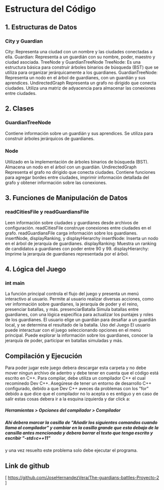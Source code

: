 
# Estructura del Código
## 1. Estructuras de Datos
### City y Guardian
City: Representa una ciudad con un nombre y las ciudades conectadas a ella.
Guardian: Representa a un guardián con su nombre, poder, maestro y ciudad asociada.
TreeNode y GuardianTreeNode
TreeNode: Es una estructura básica para construir árboles binarios de búsqueda (BST) que se utiliza para organizar jerárquicamente a los guardianes.
GuardianTreeNode: Representa un nodo en el árbol de guardianes, con un guardián y sus aprendices.
UndirectedGraph
Representa un grafo no dirigido que conecta ciudades.
Utiliza una matriz de adyacencia para almacenar las conexiones entre ciudades.
## 2. Clases
### GuardianTreeNode
Contiene información sobre un guardián y sus aprendices.
Se utiliza para construir árboles jerárquicos de guardianes.
### Node
Utilizado en la implementación de árboles binarios de búsqueda (BST).
Almacena un nodo en el árbol con un guardián.
UndirectedGraph
Representa el grafo no dirigido que conecta ciudades.
Contiene funciones para agregar bordes entre ciudades, imprimir información detallada del grafo y obtener información sobre las conexiones.
## 3. Funciones de Manipulación de Datos
### readCitiesFile y readGuardiansFile
Leen información sobre ciudades y guardianes desde archivos de configuración.
readCitiesFile construye conexiones entre ciudades en el grafo.
readGuardiansFile carga información sobre los guardianes.
insertNode, displayRanking, y displayHierarchy
insertNode: Inserta un nodo en el árbol de jerarquía de guardianes.
displayRanking: Muestra un ranking de candidatos a guardianes con poder entre 90 y 99.
displayHierarchy: Imprime la jerarquía de guardianes representada por el árbol.
## 4. Lógica del Juego
### int main
La función principal controla el flujo del juego y presenta un menú interactivo al usuario.
Permite al usuario realizar diversas acciones, como ver información sobre guardianes, la jerarquía de poder y el reino, presenciar batallas, y más.
presenciarBatalla
Simula batallas entre guardianes, con una lógica específica para actualizar los puntajes y roles de los guardianes.
El usuario elige un guardián para desafiar a un guardián local, y se determina el resultado de la batalla.
Uso del Juego
El usuario puede interactuar con el juego seleccionando opciones en el menú principal. Puede explorar la información sobre los guardianes, conocer la jerarquía de poder, participar en batallas simuladas y más.

## Compilación y Ejecución
Para poder jugar este juego debera descargar esta carpeta y no debe mover ningun archivo de adentro y debe tener en cuenta que el código está escrito en C++. Para compilar, debe utiliza un compilador C++ el cual recominedo Dev C++. Asegúrese de tener un entorno de desarrollo C++ configurado, debido a que Dev C++ aveces da problemas con los "for" debido a que dice que el compilador no lo acepta o es entiguo y en caso de salir estas cosas debera ir a la esquina izquierda y dar click a:
##### Herramientas > Opciones del compilador > Compilador 
##### Ahi debera marcar la casilla de "Añadir los siguientes comandos cuando llama al compilador" y cambiar en la casilla grande que esta debajo de la cansilla antes mencionada y debera borrar el texto que tenga escrito y escribir "-std=c++11"
y una vez resuelto este problema solo debe ejecutar el programa.

## Link de github
[ https://github.com/JoseHernandezVera/The-guardians-battles-Proyecto-2 ]
